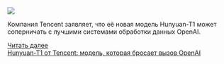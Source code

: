 <!--2025-03-24 12:29:54-->
<div class="yb">
  <div class="rss smaller1 habr"><img src="https://habrastorage.org/getpro/habr/upload_files/971/9d1/778/9719d1778fdf77be9cb4ac4acc2149a0.png" /><p>Компания Tencent заявляет, что её новая модель Hunyuan-T1 может соперничать с лучшими системами обработки данных OpenAI.</p><p></p> <a href="https://habr.com/ru/articles/893840/#habracut">Читать далее</a> <br><a class="light" href="https://habr.com/ru/companies/bothub/news/893840/?utm_source=habrahabr&utm_medium=rss&utm_campaign=893840">Hunyuan-T1 от Tencent: модель, которая бросает вызов OpenAI</a></div>
</div>
